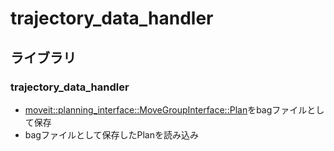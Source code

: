 trajectory_data_handler
=========================
## ライブラリ
### trajectory_data_handler
* [moveit::planning_interface::MoveGroupInterface::Plan](http://docs.ros.org/melodic/api/moveit_ros_planning_interface/html/structmoveit_1_1planning__interface_1_1MoveGroupInterface_1_1Plan.html)をbagファイルとして保存
* bagファイルとして保存したPlanを読み込み
